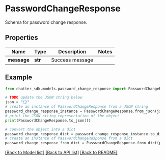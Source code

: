 # PasswordChangeResponse

Schema for password change response.

## Properties

Name | Type | Description | Notes
------------ | ------------- | ------------- | -------------
**message** | **str** | Success message | 

## Example

```python
from chatter_sdk.models.password_change_response import PasswordChangeResponse

# TODO update the JSON string below
json = "{}"
# create an instance of PasswordChangeResponse from a JSON string
password_change_response_instance = PasswordChangeResponse.from_json(json)
# print the JSON string representation of the object
print(PasswordChangeResponse.to_json())

# convert the object into a dict
password_change_response_dict = password_change_response_instance.to_dict()
# create an instance of PasswordChangeResponse from a dict
password_change_response_from_dict = PasswordChangeResponse.from_dict(password_change_response_dict)
```
[[Back to Model list]](../README.md#documentation-for-models) [[Back to API list]](../README.md#documentation-for-api-endpoints) [[Back to README]](../README.md)



